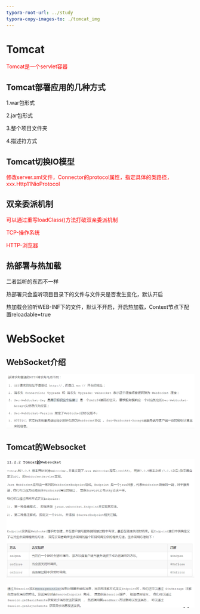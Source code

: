 ```yaml
---
typora-root-url: ../study
typora-copy-images-to: ./tomcat_img
---
```


# Tomcat

<font color=red>Tomcat是一个servlet容器</font>

## Tomcat部署应用的几种方式

1.war包形式

2.jar包形式

3.整个项目文件夹

4.描述符方式

## Tomcat切换IO模型

<font color=red>修改server.xml文件，Connector的protocol属性，指定具体的类路径，xxx.Http11NioProtocol</font>

## 双亲委派机制

<font color=red>可以通过重写loadClass()方法打破双亲委派机制</font>

<font color=red>TCP-操作系统</font>

<font color=red>HTTP-浏览器</font>

## 热部署与热加载

二者监听的东西不一样

热部署只会监听项目目录下的文件与文件夹是否发生变化，默认开启

热加载会监听WEB-INF下的文件，默认不开启，开启热加载，Context节点下配置reloadable=true

# WebSocket

## WebSocket介绍

![image-20210509151846633](/tomcat_img/image-20210509151846633.png)

## Tomcat的Websocket

![image-20210509155644810](/tomcat_img/image-20210509155644810.png)

![image-20210509160121058](/tomcat_img/image-20210509160121058.png)

